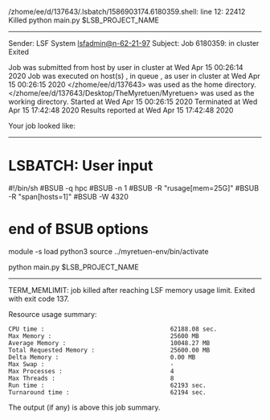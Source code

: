 /zhome/ee/d/137643/.lsbatch/1586903174.6180359.shell: line 12: 22412 Killed                  python main.py $LSB_PROJECT_NAME

------------------------------------------------------------
Sender: LSF System <lsfadmin@n-62-21-97>
Subject: Job 6180359: <NNAgent127000-IMP-sample-length10-hist10> in cluster <dcc> Exited

Job <NNAgent127000-IMP-sample-length10-hist10> was submitted from host <n-62-30-6> by user <s183905> in cluster <dcc> at Wed Apr 15 00:26:14 2020
Job was executed on host(s) <n-62-21-97>, in queue <hpc>, as user <s183905> in cluster <dcc> at Wed Apr 15 00:26:15 2020
</zhome/ee/d/137643> was used as the home directory.
</zhome/ee/d/137643/Desktop/TheMyretuen/Myretuen> was used as the working directory.
Started at Wed Apr 15 00:26:15 2020
Terminated at Wed Apr 15 17:42:48 2020
Results reported at Wed Apr 15 17:42:48 2020

Your job looked like:

------------------------------------------------------------
# LSBATCH: User input
#!/bin/sh
#BSUB -q hpc
#BSUB -n 1
#BSUB -R "rusage[mem=25G]"
#BSUB -R "span[hosts=1]"
#BSUB -W 4320
# end of BSUB options

module -s load python3
source ../myretuen-env/bin/activate

python main.py $LSB_PROJECT_NAME


------------------------------------------------------------

TERM_MEMLIMIT: job killed after reaching LSF memory usage limit.
Exited with exit code 137.

Resource usage summary:

    CPU time :                                   62188.08 sec.
    Max Memory :                                 25600 MB
    Average Memory :                             10048.27 MB
    Total Requested Memory :                     25600.00 MB
    Delta Memory :                               0.00 MB
    Max Swap :                                   -
    Max Processes :                              4
    Max Threads :                                8
    Run time :                                   62193 sec.
    Turnaround time :                            62194 sec.

The output (if any) is above this job summary.

